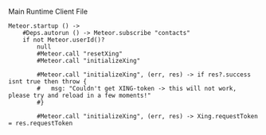 Main Runtime Client File

	Meteor.startup () ->
		#Deps.autorun () -> Meteor.subscribe "contacts"
		if not Meteor.userId()?
			null
			#Meteor.call "resetXing"
			#Meteor.call "initializeXing"
			
			#Meteor.call "initializeXing", (err, res) -> if res?.success isnt true then throw {
			#	msg: "Couldn't get XING-token -> this will not work, please try and reload in a few moments!"
			#}

			#Meteor.call "initializeXing", (err, res) -> Xing.requestToken = res.requestToken